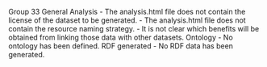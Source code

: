 Group 33
    General
    Analysis
        - The analysis.html file does not contain the license of the dataset to be generated.
        - The analysis.html file does not contain the resource naming strategy.
        - It is not clear which benefits will be obtained from linking those data with other datasets.
    Ontology
        - No ontology has been defined.
    RDF generated
        - No RDF data has been generated.
